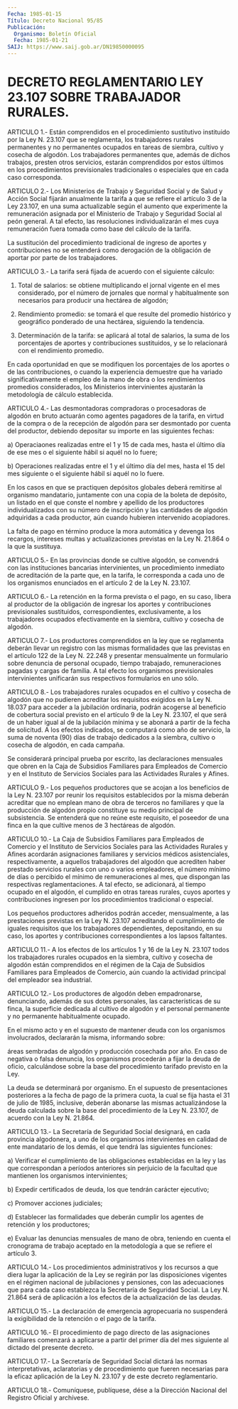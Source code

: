 ```yaml
---
Fecha: 1985-01-15
Título: Decreto Nacional 95/85
Publicación:
  Organismo: Boletín Oficial
  Fecha: 1985-01-21
SAIJ: https://www.saij.gob.ar/DN19850000095
---
```

# DECRETO REGLAMENTARIO LEY 23.107 SOBRE TRABAJADOR RURALES.

<a id="1"></a>
ARTICULO 1.- Están comprendidos en el procedimiento sustitutivo instituido por la Ley N. 23.107 que se reglamenta, los trabajadores  rurales  permanentes  y  no  permanentes  ocupados en tareas  de  siembra, cultivo y cosecha de algodón. Los trabajadores permanentes  que,    además   de  dichos  trabajos,  presten  otros servicios,  estarán  comprendidos    por    estos  últimos  en  los procedimientos  previsionales  tradicionales o  especiales  que  en cada caso corresponda.

<a id="2"></a>
ARTICULO 2.- Los Ministerios de Trabajo y Seguridad Social y de Salud  y  Acción  Social  fijarán  anualmente  la  tarifa  a que se refiere  el  artículo  3 de la Ley 23.107, en una suma actualizable según el aumento que experimente  la  remuneración  asignada por el Ministerio  de  Trabajo y Seguridad Social al peón general.  A  tal efecto, las resoluciones  individualizarán el mes cuya remuneración fuera tomada como base del cálculo de la tarifa.

La sustitución del procedimiento  tradicional de ingreso de aportes y contribuciones no se entenderá como  derogación  de la obligación de aportar por parte de los trabajadores.

<a id="3"></a>
ARTICULO 3.- La tarifa será fijada de acuerdo con el siguiente cálculo:

1) Total  de  salarios:  se obtiene multiplicando el jornal vigente en el mes considerado, por  el  número  de  jornales  que  normal y habitualmente    son  necesarios  para  producir  una  hectárea  de algodón;

2) Rendimiento promedio:  se  tomará  el  que  resulte del promedio histórico  y  geográfico  ponderado de una hectárea,  siguiendo  la tendencia.

3) Determinación de la tarifa:  se  aplicará  al total de salarios, la suma de los porcentajes de aportes y contribuciones sustituidos, y se lo relacionará con el rendimiento  promedio.

En  cada  oportunidad en que se modifiquen los porcentajes  de  los aportes o de  las contribuciones, o cuando la experiencia demuestre que ha variado  significativamente  el  empleo de la mano de obra o los    rendimientos  promedios  considerados,    los    Ministerios intervinientes  ajustarán  la  metodología  de cálculo establecida.

<a id="4"></a>
ARTICULO  4.-  Las desmontadoras compradoras o procesadoras de algodón en bruto actuarán  como  agentes pagadores de la tarifa, en virtud  de  la  compra  o  de  la recepción  de  algodón  para  ser desmontado por cuenta del productor,  debiendo depositar su importe en las siguientes fechas:

a) Operaciaones realizadas entre el 1 y  15  de  cada mes, hasta el último día de ese mes o el siguiente hábil si aquél  no  lo  fuere;

b)  Operaciones  realizadas  entre  el  1  y el último día del mes, hasta el 15 del mes siguiente o el siguiente  hábil  si aquél no lo fuere.

En  los  casos  en  que  se  practiquen  depósitos  globales deberá remitirse al organismo mandatario, juntamente con una  copia  de la boleta  de  depósito,  un  listado  en  el  que  conste el nombre y apellido  de  los  productores  individualizados con su  número  de inscripción  y  las  cantidades  de  algodón    adquiridas  a  cada productor,  aún  cuando  hubieren  intervenido  acopiadores.

La  falta  de  pago en término produce la mora automática y devenga los recargos, intereses  multas  y  actualizaciones previstas en la Ley N. 21.864 o la que la sustituya.

<a id="5"></a>
ARTICULO  5.-  En  las provincias donde se cultive algodón, se convendrá  con  las  instituciones   bancarias  intervinientes,  un procedimiento inmediato de acreditación  de  la  parte  que,  en la tarifa,  le corresponda a cada uno de los organismos enunciados  en el artículo 2 de la Ley N. 23.107.

<a id="6"></a>
ARTICULO 6.- La retención en la forma prevista o el pago, en su caso,  libera al productor de la obligación de ingresar los aportes y  contribuciones    previsionales  sustituidos,  correspondientes, exclusivamente, a los  trabajadores  ocupados  efectivamente  en la siembra, cultivo y cosecha de algodón.

<a id="7"></a>
ARTICULO  7.-  Los  productores  comprendidos en la ley que se reglamenta deberán llevar un registro con  las  mismas formalidades que  las  previstas  en  el  artículo  122  de la Ley N.  22.248  y presentar  mensualmente  un formulario sobre denuncia  de  personal ocupado,  tiempo trabajado,  remuneraciones  pagadas  y  cargas  de familia. A  tal  efecto los organismos previsionales intervinientes unificarán sus respectivos formularios en uno sólo.

<a id="8"></a>
ARTICULO 8.- Los trabajadores rurales ocupados en el cultivo y cosecha  de  algodón  que  no  pudieren  acreditar  los  requisitos exigidos  en  la  Ley  N.  18.037  para  acceder  a  la  jubilación ordinaria,   podrán  acogerse  al  beneficio  de  cobertura  social previsto en el  artículo  9  de la Ley N. 23.107, el que será de un haber igual al de la jubilación  mínima y se abonará a partir de la fecha de solicitud. A los efectos  indicados, se computará como año de servicio, la suma de noventa (90)  días  de  trabajo dedicados a la  siembra,  cultivo o cosecha de algodón, en cada  campaña.

Se considerará  principal  prueba  por  escrito,  las declaraciones mensuales  que  obren  en  la  Caja  de  Subsidios Familiares  para Empleados de Comercio y en el Instituto de  Servicios Sociales para las Actividades Rurales y Afines.

<a id="9"></a>
ARTICULO  9.-  Los  pequeños  productores  que se acojan a los beneficios    de  la  Ley  N.  23.107  por  reunir  los  requisitos establecidos por  la misma deberán acreditar que no emplean mano de obra de terceros no  familiares  y  que  la  producción  de algodón propio  constituye su medio principal de subsistencia. Se entenderá que no reúne  este  requisito,  el  poseedor de una finca en la que cultive menos de 3 hectáreas de algodón.

<a id="10"></a>
ARTICULO 10.- La Caja de Subsidios Familiares para Empleados de Comercio  y el Instituto de Servicios Sociales para las Actividades Rurales y Afines  acordarán  asignaciones  familiares  y  servicios médicos  asistenciales,  respectivamente,  a  aquellos trabajadores del algodón que acrediten haber prestado servicios  rurales con uno o  varios  empleadores,  el  número  mínimo de días o percibido  el mínimo  de  remuneraciones  al mes, que dispongan  las  respectivas reglamentaciones. A tal efecto,  se  adicionará,  al tiempo ocupado en el algodón, el cumplido en otras tareas rurales,  cuyos  aportes y  contribuciones  ingresen  por  los procedimientos tradicional  o especial.

Los pequeños productores adheridos  podrán acceder, mensualmente, a las  prestaciones  previstas en la Ley  N.  23.107  acreditando  el cumplimiento de iguales requisitos que los trabajadores dependientes, depositando, en su caso, los aportes y contribuciones correspondientes a los lapsos faltantes.

<a id="11"></a>
ARTICULO  11.- A los efectos de los artículos 1 y 16 de la Ley N. 23.107 todos  los  trabajadores  rurales ocupados en la siembra, cultivo y cosecha de algodón están comprendidos  en  el  régimen de la  Caja  de  Subsidios Familiares para Empleados de Comercio,  aún cuando  la  actividad   principal  del  empleador  sea  industrial.

<a id="12"></a>
ARTICULO  12.-  Los productores de algodón deben empadronarse, denunciando, además de  sus  dotes  personales, las características de su finca, la superficie dedicada al  cultivo  de  algodón  y  el personal  permanente  y  no  permanente habitualmente ocupado.

En  el  mismo  acto y en el supuesto  de  mantener  deuda  con  los organismos involucrados,  declararán  la  misma,  informando sobre:

áreas sembradas de algodón y producción cosechada por  año. En caso de negativa o falsa denuncia, los organismos procederán  a fijar la deuda  de  oficio,  calculándose  sobre  la  base del procedimiento tarifado previsto en la Ley.

La  deuda  se  determinará  por  organismo.  En  el  supuesto    de presentaciones  posteriores a la fecha de pago de la primera cuota, la cual se fija hasta  el  31  de julio de 1985, inclusive, deberán abonarse las mismas actualizándose  la  deuda  calculada  sobre  la base  del  procedimiento de la Ley N. 23.107, de acuerdo con la Ley N. 21.864.

<a id="13"></a>
ARTICULO  13.- La Secretaría de Seguridad Social designará, en cada provincia algodonera,  a  uno de los organismos intervinientes en calidad de ente mandatario de  los  demás,  el  que  tendrá  las siguientes funciones:

a)  Verificar  el  cumplimiento de las obligaciones establecidas en la ley y las que correspondan  a  períodos anteriores sin perjuicio de  la facultad que mantienen los organismos  intervinientes;

b)  Expedir   certificados  de  deuda,  los  que  tendrán  carácter ejecutivo;

c) Promover acciones judiciales;

d) Establecer  las  formalidades que deberán cumplir los agentes de retención y los productores;

e) Evaluar las denuncias  mensuales  de  mano  de obra, teniendo en cuenta  el cronograma de trabajo aceptado en la metodología  a  que se refiere el artículo 3.

<a id="14"></a>
ARTICULO 14.- Los procedimientos administrativos y los recursos a que  diera  lugar  la  aplicación  de  la  Ley se regirán por las disposiciones  vigentes en el régimen nacional  de  jubilaciones  y pensiones, con las  adecuaciones  que  para cada caso establezca la Secretaría  de  Seguridad  Social.  La  Ley  N.    21.864  será  de aplicación  a  los  efectos  de  la  actualización  de las  deudas.

<a id="15"></a>
ARTICULO  15.-  La  declaración  de emergencia agropecuaria no suspenderá la exigibilidad de la retención  o el pago de la tarifa.

<a id="16"></a>
ARTICULO  16.-  El  procedimiento  de  pago  directo de  las asignaciones  familiares  comenzará a aplicarse a partir del primer día del mes siguiente al dictado del presente decreto.

<a id="17"></a>
ARTICULO  17.-  La  Secretaría de Seguridad Social dictará las normas interpretativas, aclaratorias  y de procedimiento que fueren necesarias para la eficaz aplicación de  la Ley N. 23.107 y de este decreto reglamentario.

<a id="18"></a>
ARTICULO  18.-  Comuníquese,  publíquese,  dése a la Dirección Nacional del Registro Oficial y archívese.
